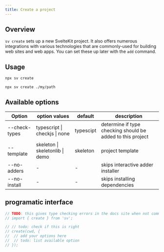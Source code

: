 ```yaml
---
title: Create a project
---
```


## Overview

`sv create` sets up a new SvelteKit project. It also offers numerous integrations with various technologies that are commonly-used for building web sites and web apps. You can set these up later with the `add` command.

## Usage

```bash
npx sv create
```

```bash
npx sv create ./my/path
```

## Available options

| Option        | option values                   | default   | description                                                |
| ------------- | ------------------------------- | --------- | ---------------------------------------------------------- |
| --check-types | typescript \| checkjs \| none   | typescipt | determine if type checking should be added to this project |
| --template    | skeleton \| skeletonlib \| demo | skeleton  | project template                                           |
| --no-adders   | -                               | -         | skips interactive adder installer                          |
| --no-install  | -                               | -         | skips installing dependencies                              |

## programatic interface

```js
// TODO: this gives type checking errors in the docs site when not commented out. Need to release sv, install it in the site, and uncomment this.
// import { create } from 'sv';

// // todo: check if this is right
// create(cwd, {
// 	// add your options here
// 	// todo: list available option
// });
```
